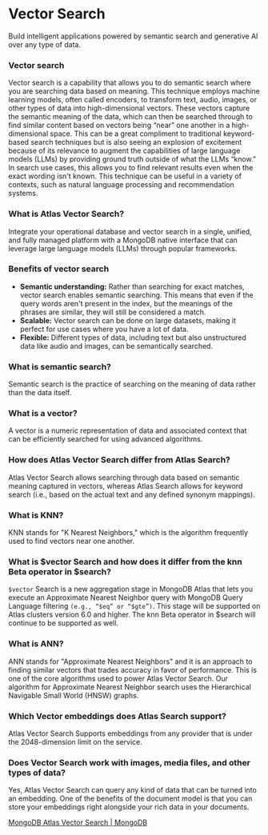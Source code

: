 # Vector Search

Build intelligent applications powered by semantic search and generative AI over any type of data.

### Vector search

Vector search is a capability that allows you to do semantic search where you are searching data based on meaning. This technique employs machine learning models, often called encoders, to transform text, audio, images, or other types of data into high-dimensional vectors. These vectors capture the semantic meaning of the data, which can then be searched through to find similar content based on vectors being “near” one another in a high-dimensional space. This can be a great compliment to traditional keyword-based search techniques but is also seeing an explosion of excitement because of its relevance to augment the capabilities of large language models (LLMs) by providing ground truth outside of what the LLMs “know.” In search use cases, this allows you to find relevant results even when the exact wording isn't known. This technique can be useful in a variety of contexts, such as natural language processing and recommendation systems.

### What is Atlas Vector Search?

Integrate your operational database and vector search in a single, unified, and fully managed platform with a MongoDB native interface that can leverage large language models (LLMs) through popular frameworks.

### Benefits of vector search

- **Semantic understanding:** Rather than searching for exact matches, vector search enables semantic searching. This means that even if the query words aren't present in the index, but the meanings of the phrases are similar, they will still be considered a match.
- **Scalable:** Vector search can be done on large datasets, making it perfect for use cases where you have a lot of data.
- **Flexible:** Different types of data, including text but also unstructured data like audio and images, can be semantically searched.

### What is semantic search?

Semantic search is the practice of searching on the meaning of data rather than the data itself.

### What is a vector?

A vector is a numeric representation of data and associated context that can be efficiently searched for using advanced algorithms.

### How does Atlas Vector Search differ from Atlas Search?

Atlas Vector Search allows searching through data based on semantic meaning captured in vectors, whereas Atlas Search allows for keyword search (i.e., based on the actual text and any defined synonym mappings).

### What is KNN?

KNN stands for "K Nearest Neighbors," which is the algorithm frequently used to find vectors near one another.

### What is $vector Search and how does it differ from the knn Beta operator in $search?

`$vector` Search is a new aggregation stage in MongoDB Atlas that lets you execute an Approximate Nearest Neighbor query with MongoDB Query Language filtering `(e.g., “$eq” or “$gte”)`. This stage will be supported on Atlas clusters version 6.0 and higher. The knn Beta operator in $search will continue to be supported as well.

### What is ANN?

ANN stands for "Approximate Nearest Neighbors" and it is an approach to finding similar vectors that trades accuracy in favor of performance. This is one of the core algorithms used to power Atlas Vector Search. Our algorithm for Approximate Nearest Neighbor search uses the Hierarchical Navigable Small World (HNSW) graphs.

### Which Vector embeddings does Atlas Search support?

Atlas Vector Search Supports embeddings from any provider that is under the 2048-dimension limit on the service.

### Does Vector Search work with images, media files, and other types of data?

Yes, Atlas Vector Search can query any kind of data that can be turned into an embedding. One of the benefits of the document model is that you can store your embeddings right alongside your rich data in your documents.

[MongoDB Atlas Vector Search | MongoDB](https://www.mongodb.com/products/platform/atlas-vector-search)
